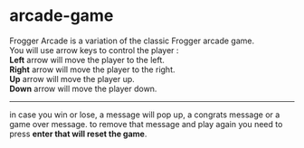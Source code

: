# arcade-game
Frogger Arcade is a variation of the classic Frogger arcade game. <br>You will use arrow keys to control the player :  <br> **Left** arrow will move the player to the left.<br> **Right** arrow will move the player to the right. <br> **Up** arrow will move the player up. <br> **Down** arrow will move the player down. <hr>in case you win or lose, a message will pop up, a congrats message or a game over message. to remove that message and play again you need to press **enter that will reset the game**.
